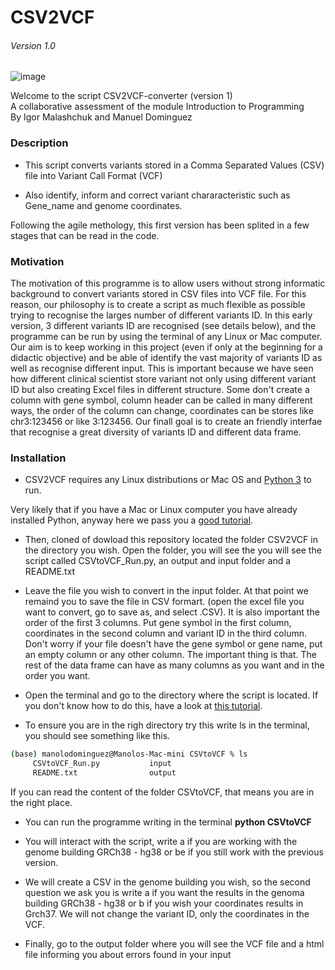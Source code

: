 # CSV2VCF
###### Version 1.0
![image](https://drive.google.com/uc?export=view&id=1qTdMNRkowLjhYSBPqZSy3Lp6gcv4V-A_)

 Welcome to the script CSV2VCF-converter (version 1)                        
 A collaborative assessment of the module Introduction to Programming      
 By Igor Malashchuk and Manuel Dominguez  


### Description

  - This script converts variants stored in a Comma Separated Values (CSV) file into Variant Call Format (VCF)

  - Also identify, inform and correct variant chararacteristic such as Gene_name and genome coordinates.
  
Following the agile methology, this first version has been splited in a few stages that can be read in the code.

### Motivation 
The motivation of this programme is to allow users without strong informatic background to convert variants stored in CSV files into VCF file. For this reason, our philosophy is to create a script as much flexible as possible trying to recognise the larges number of different variants ID. In this early version, 3 different variants ID are recognised (see details below), and the programme can be run by using the terminal of any Linux or Mac computer. Our aim is to keep working in this project (even if only at the beginning for a didactic objective) and be able of identify the vast majority of variants ID as well as recognise different input. This is important because we have seen how different clinical scientist store variant not only using different variant ID but also creating Excel files in different structure. Some don't create a column with gene symbol, column header can be called in many different ways, the order of the column can change, coordinates can be stores like chr3:123456 or like 3:123456. Our finall goal is to create an friendly interfae that recognise a great diversity of variants ID and different data frame. 

### Installation

 - CSV2VCF requires any Linux distributions or Mac OS and [Python 3](https://www.python.org/) to run.

Very likely that if you have a Mac or Linux computer you have already installed Python, anyway here we pass you a  [good tutorial](https://realpython.com/installing-python/).

 - Then, cloned of dowload this repository located the folder CSV2VCF in the directory you wish. Open the folder, you will see the you will see the script called CSVtoVCF_Run.py, an output and input folder and a README.txt
 
 - Leave the file you wish to convert in the input folder. At that point we remaind you to save the file in CSV formart. (open the excel file you want to convert, go to save as, and select .CSV). It is also important the order of the first 3 columns. Put gene symbol in the first column, coordinates in the second column and variant ID in the third column.
 Don't worry if your file doesn't have the gene symbol or gene name, put an empty column or any other column. The important thing is that. The rest of the data frame can have as many columns as you want and in the order you want.

 
 - Open the terminal and go to the directory where the script is located.
  If you don't know how to do this, have a look at  [this tutorial](https://www.youtube.com/watch?v=Vhcx4KJbtes&feature=emb_logo).

 - To ensure you are in the righ directory try this write ls in the terminal, you should see something like this.
```sh
(base) manolodominguez@Manolos-Mac-mini CSVtoVCF % ls
     CSVtoVCF_Run.py           input
     README.txt                output
```
If you can read the content of the folder CSVtoVCF, that means you are in the right place.

 - You can run the programme writing in the terminal **python CSVtoVCF** 
 
 - You will interact with the script, write a if you are working with the genome building GRCh38 - hg38 or be if you still work with the previous version.
 
 - We will create a CSV in the genome building you wish, so the second question we ask you is write a if you want the results in the genoma building GRCh38 - hg38 or b if you wish your coordinates results in Grch37. We will not change the variant ID, only the coordinates in the VCF.
 
 - Finally, go to the output folder where you will see the VCF file and a html file informing you about errors found in your input
